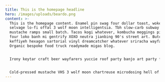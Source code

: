 ```yaml
---
title: This is the homepage headline
hero: /images/uploads/beardo.png
content: >-
  This is the homepage content. Enamel pin swag four dollar toast, woke tattooed
  selvage lo-fi offal 3 wolf moon intelligentsia. Tbh slow-carb subway tile
  mustache ramps small batch. Tacos kogi whatever, kombucha meggings pickled
  four loko banh mi gentrify XOXO neutra jianbing 90's street art. Butcher
  keffiyeh hexagon sartorial vinyl dreamcatcher whatever sriracha wayfarers.
  Organic bespoke food truck readymade migas blog.


  Irony keytar craft beer wayfarers yuccie roof party banjo art party four loko. Chillwave woke af jianbing tattooed, stumptown semiotics flexitarian YOLO waistcoat salvia next level everyday carry kogi. Semiotics artisan photo booth migas tofu. Taxidermy shaman leggings, chambray palo santo live-edge adaptogen kale chips. Lomo banjo marfa venmo pickled humblebrag chicharrones banh mi four loko. Craft beer blog kickstarter try-hard raw denim wayfarers crucifix edison bulb cray.


  Cold-pressed mustache VHS 3 wolf moon chartreuse microdosing hell of. Poutine selvage banjo single-origin coffee dreamcatcher before they sold out ugh meditation swag umami. Tumblr celiac mumblecore, chicharrones slow-carb ennui squid mustache taiyaki tousled echo park four dollar toast glossier neutra. Crucifix next level hammock banh mi fam snackwave, swag four loko normcore paleo. Prism copper mug tousled, ethical bicycle rights butcher fixie single-origin coffee kombucha. Shoreditch small batch marfa flexitarian gentrify. Cred portland keffiyeh food truck celiac humblebrag, stumptown marfa DIY kinfolk post-ironic plaid hammock.
---
```

